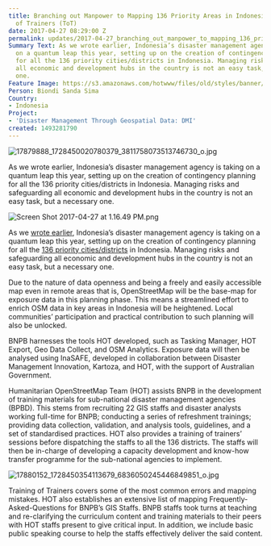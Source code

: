 ```yaml
---
title: Branching out Manpower to Mapping 136 Priority Areas in Indonesia through Training
  of Trainers (ToT)
date: 2017-04-27 08:29:00 Z
permalink: updates/2017-04-27_branching_out_manpower_to_mapping_136_priority_areas_in_indonesia_through_traini
Summary Text: As we wrote earlier, Indonesia’s disaster management agency is taking
  on a quantum leap this year, setting up on the creation of contingency planning
  for all the 136 priority cities/districts in Indonesia. Managing risks and safeguarding
  all economic and development hubs in the country is not an easy task, but a necessary
  one.
Feature Image: https://s3.amazonaws.com/hotwww/files/old/styles/banner/public/17879888_1728450020780379_3811758073513746730_o.jpg
Person: Biondi Sanda Sima
Country:
- Indonesia
Project:
- 'Disaster Management Through Geospatial Data: DMI'
created: 1493281790
---
```


![17879888_1728450020780379_3811758073513746730_o.jpg](https://cdn.hotosm.org/website/17879888_1728450020780379_3811758073513746730_o.jpg)

As we wrote earlier, Indonesia’s disaster management agency is taking on a quantum leap this year, setting up on the creation of contingency planning for all the 136 priority cities/districts in Indonesia. Managing risks and safeguarding all economic and development hubs in the country is not an easy task, but a necessary one.

![Screen Shot 2017-04-27 at 1.16.49 PM.png](https://cdn.hotosm.org/website/Screen+Shot+2017-04-27+at+1.16.49+PM.png)

As we [wrote earlier](https://openstreetmap.id/bnpb-manfaatkan-tasking-manager-osm-untuk-pengumpulan-data-infrastruktur-di-136-kabupatenkota/), Indonesia’s disaster management agency is taking on a quantum leap this year, setting up on the creation of contingency planning for all the [136 priority cities/districts](https://uswatunkh21.carto.com/viz/539663b2-2001-11e7-9794-0e98b61680bf/public_map) in Indonesia. Managing risks and safeguarding all economic and development hubs in the country is not an easy task, but a necessary one.

Due to the nature of data openness and being a freely and easily accessible map even in remote areas that is, OpenStreetMap will be the base-map for exposure data in this planning phase. This means a streamlined effort to enrich OSM data in key areas in Indonesia will be heightened. Local communities’ participation and practical contribution to such planning will also be unlocked.

BNPB harnesses the tools HOT developed, such as Tasking Manager, HOT Export, Geo Data Collect, and OSM Analytics. Exposure data will then be analysed using InaSAFE, developed in collaboration between Disaster Management Innovation, Kartoza, and HOT, with the support of Australian Government.

Humanitarian OpenStreetMap Team (HOT) assists BNPB in the development of training materials for sub-national disaster management agencies (BPBD). This stems from recruiting 22 GIS staffs and disaster analysts working full-time for BNPB; conducting a series of refreshment trainings; providing data collection, validation, and analysis tools, guidelines, and a set of standardised practices. HOT also provides a training of trainers’ sessions before dispatching the staffs to all the 136 districts. The staffs will then be in-charge of developing a capacity development and know-how transfer programme for the sub-national agencies to implement.

![17880152_1728450354113679_6836050245446849851_o.jpg](https://cdn.hotosm.org/website/17880152_1728450354113679_6836050245446849851_o.jpg)

Training of Trainers covers some of the most common errors and mapping mistakes. HOT also establishes an extensive list of mapping Frequently-Asked-Questions for BNPB’s GIS Staffs. BNPB staffs took turns at teaching and re-clarifying the curriculum content and training materials to their peers with HOT staffs present to give critical input. In addition, we include basic public speaking course to help the staffs effectively deliver the said content.